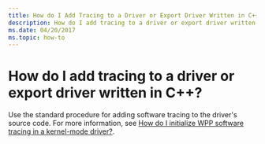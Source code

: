 ```yaml
---
title: How do I Add Tracing to a Driver or Export Driver Written in C++
description: How do I add tracing to a driver or export driver written in C++
ms.date: 04/20/2017
ms.topic: how-to
---
```


# How do I add tracing to a driver or export driver written in C++?


Use the standard procedure for adding software tracing to the driver's source code. For more information, see [How do I initialize WPP software tracing in a kernel-mode driver?](how-do-i-initialize-wpp-software-tracing-in-a-kernel-mode-driver-.md).

